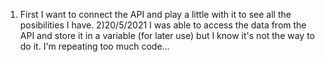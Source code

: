 1) First I want to connect the API  and play a little with it to see all the posibilities I have.
2)20/5/2021 I was able to access the data from the API and store it in a variable (for later use) but I know it's not the way to do it. I'm repeating too much code... 